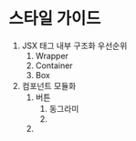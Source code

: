 # 스타일 가이드

1. JSX 태그 내부 구조화 우선순위
   1. Wrapper
   2. Container
   3. Box
2. 컴포넌트 모듈화
   1. 버튼
      1. 동그라미
      2.
   2.
